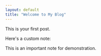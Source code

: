 ```yaml
---
layout: default
title: "Welcome to My Blog"
---
```


This is your first post.

Here's a custom note:

<div class="note">
  This is an important note for demonstration.
</div>
